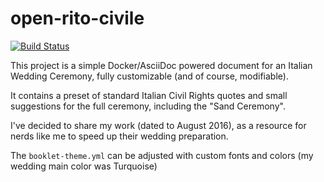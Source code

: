 # open-rito-civile

[![Build Status](https://travis-ci.org/madduci/open-rito-civile.svg?branch=master)](https://travis-ci.org/madduci/open-rito-civile)

This project is a simple Docker/AsciiDoc powered document for an Italian Wedding Ceremony, fully customizable (and of course, modifiable).

It contains a preset of standard Italian Civil Rights quotes and small suggestions for the full ceremony, including the "Sand Ceremony".

I've decided to share my work (dated to August 2016), as a resource for nerds like me to speed up their wedding preparation.

The `booklet-theme.yml` can be adjusted with custom fonts and colors (my wedding main color was Turquoise)